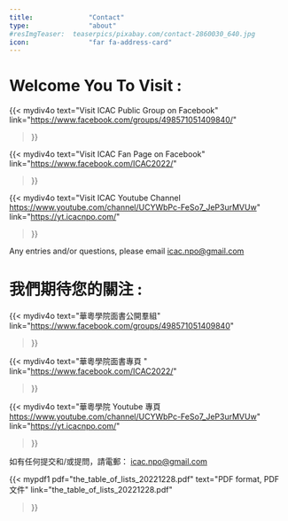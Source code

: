```yaml
---
title:              "Contact"
type:               "about"
#resImgTeaser:  teaserpics/pixabay.com/contact-2860030_640.jpg
icon:               "far fa-address-card"
---
```


# Welcome You To Visit :

{{< mydiv4o text="Visit ICAC Public Group on Facebook"
link="https://www.facebook.com/groups/498571051409840/"
>}}

{{< mydiv4o text="Visit ICAC Fan Page on Facebook"
link="https://www.facebook.com/ICAC2022/"
>}}

{{< mydiv4o text="Visit ICAC Youtube Channel https://www.youtube.com/channel/UCYWbPc-FeSo7_JeP3urMVUw"
link="https://yt.icacnpo.com/"
>}}

Any entries and/or questions, please email icac.npo@gmail.com

# 我們期待您的關注 :

{{< mydiv4o text="華粵學院面書公開羣組"
link="https://www.facebook.com/groups/498571051409840"
>}}

{{< mydiv4o text="華粵學院面書專頁 "
link="https://www.facebook.com/ICAC2022/"
>}}

{{< mydiv4o text="華粵學院 Youtube 專頁 https://www.youtube.com/channel/UCYWbPc-FeSo7_JeP3urMVUw"
link="https://yt.icacnpo.com/"
>}}

如有任何提交和/或提問，請電郵： icac.npo@gmail.com

{{< mypdf1 pdf="the_table_of_lists_20221228.pdf"
text="PDF format, PDF 文件"
link="the_table_of_lists_20221228.pdf"
>}}

